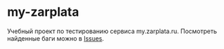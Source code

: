 # my-zarplata

Учебный проект по тестированию сервиса my.zarplata.ru.
Посмотреть найденные баги можно в [Issues](https://github.com/milangrahovac/my-zarplata/issues).
